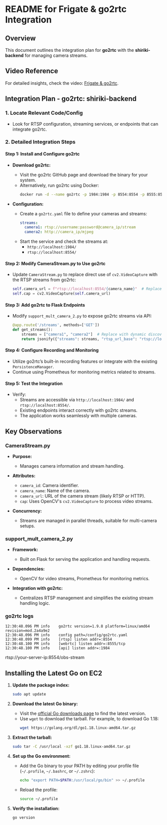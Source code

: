 # README for Frigate & go2rtc Integration

## Overview
This document outlines the integration plan for **go2rtc** with the **shiriki-backend** for managing camera streams.

## Video Reference
For detailed insights, check the video: [Frigate & go2rtc](https://youtu.be/PYMI_jfSizM?si=oD-pQWeo8moR4CnM).

## Integration Plan - go2rtc: shiriki-backend

### 1. Locate Relevant Code/Config
- Look for RTSP configuration, streaming services, or endpoints that can integrate go2rtc.

### 2. Detailed Integration Steps

#### Step 1: Install and Configure go2rtc
- **Download go2rtc:**
  - Visit the go2rtc GitHub page and download the binary for your system.
  - Alternatively, run go2rtc using Docker:
    ```bash
    docker run -d --name go2rtc -p 1984:1984 -p 8554:8554 -p 8555:8555 alexxit/go2rtc
    ```

- **Configuration:**
  - Create a `go2rtc.yaml` file to define your cameras and streams:
    ```yaml
    streams:
      camera1: rtsp://username:password@camera_ip/stream
      camera2: http://camera_ip/mjpeg
    ```
  - Start the service and check the streams at:
    - `http://localhost:1984/`
    - `rtsp://localhost:8554/`

#### Step 2: Modify CameraStream.py to Use go2rtc
- Update `CameraStream.py` to replace direct use of `cv2.VideoCapture` with the RTSP streams from go2rtc:
  ```python
  self.camera_url = f"rtsp://localhost:8554/{camera_name}"  # Replace camera_name with the stream ID
  self.cap = cv2.VideoCapture(self.camera_url)
  ```

#### Step 3: Add go2rtc to Flask Endpoints
- Modify `support_mult_camera_2.py` to expose go2rtc streams via API:
  ```python
  @app.route('/streams', methods=['GET'])
  def get_streams():
      streams = ["camera1", "camera2"]  # Replace with dynamic discovery if needed
      return jsonify({"streams": streams, "rtsp_url_base": "rtsp://localhost:8554/"})
  ```

#### Step 4: Configure Recording and Monitoring
- Utilize go2rtc’s built-in recording features or integrate with the existing `PersistenceManager`.
- Continue using Prometheus for monitoring metrics related to streams.

#### Step 5: Test the Integration
- Verify:
  - Streams are accessible via `http://localhost:1984/` and `rtsp://localhost:8554/`.
  - Existing endpoints interact correctly with go2rtc streams.
  - The application works seamlessly with multiple cameras.

## Key Observations

### CameraStream.py
- **Purpose:** 
  - Manages camera information and stream handling.
  
- **Attributes:**
  - `camera_id`: Camera identifier.
  - `camera_name`: Name of the camera.
  - `camera_url`: URL of the camera stream (likely RTSP or HTTP).
  - `cap`: Uses OpenCV's `cv2.VideoCapture` to process video streams.

- **Concurrency:** 
  - Streams are managed in parallel threads, suitable for multi-camera setups.

### support_mult_camera_2.py
- **Framework:** 
  - Built on Flask for serving the application and handling requests.
  
- **Dependencies:** 
  - OpenCV for video streams, Prometheus for monitoring metrics.

- **Integration with go2rtc:** 
  - Centralizes RTSP management and simplifies the existing stream handling logic.

### go2rtc logs
~~~
12:30:48.096 PM	info	go2rtc version=1.9.8 platform=linux/amd64 revision=mod.2a4a9e2
12:30:48.096 PM	info	config path=/config/go2rtc.yaml
12:30:48.099 PM	info	[rtsp] listen addr=:8554
12:30:48.100 PM	info	[webrtc] listen addr=:8555/tcp
12:30:48.100 PM	info	[api] listen addr=:1984
~~~

rtsp://your-server-ip:8554/obs-stream

## Installing the Latest Go on EC2

1. **Update the package index:**
   ```sh
   sudo apt update
   ```

2. **Download the latest Go binary:**
   - Visit the [official Go downloads page](https://golang.org/dl/) to find the latest version.
   - Use `wget` to download the tarball. For example, to download Go 1.18:
     ```sh
     wget https://golang.org/dl/go1.18.linux-amd64.tar.gz
     ```

3. **Extract the tarball:**
   ```sh
   sudo tar -C /usr/local -xzf go1.18.linux-amd64.tar.gz
   ```

4. **Set up the Go environment:**
   - Add the Go binary to your PATH by editing your profile file (`~/.profile`, `~/.bashrc`, or `~/.zshrc`):
     ```sh
     echo "export PATH=$PATH:/usr/local/go/bin" >> ~/.profile
     ```
   - Reload the profile:
     ```sh
     source ~/.profile
     ```

5. **Verify the installation:**
   ```sh
   go version
   ```